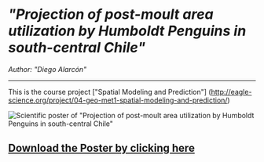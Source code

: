 # *"Projection of post-moult area utilization by Humboldt Penguins in south-central Chile"*

*Author: "Diego Alarcón"*

***

This is the course project ["Spatial Modeling and Prediction"] (http://eagle-science.org/project/04-geo-met1-spatial-modeling-and-prediction/)

![Scientific poster of "Projection of post-moult area utilization by Humboldt
Penguins in south-central Chile"](https://github.com/diegoalarc/Spatial_Modeling_and_Prediction/blob/master/Products/Poster_Humboldt_Penguins_DiegoAlarcon.png?raw=true)

## [Download the Poster by clicking here](https://github.com/diegoalarc/Spatial_Modeling_and_Prediction/blob/master/Products/Poster_Humboldt_Penguins_DiegoAlarcon_compressed.pdf)